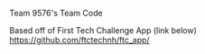 Team 9576's Team Code

Based off of First Tech Challenge App (link below)
https://github.com/ftctechnh/ftc_app/